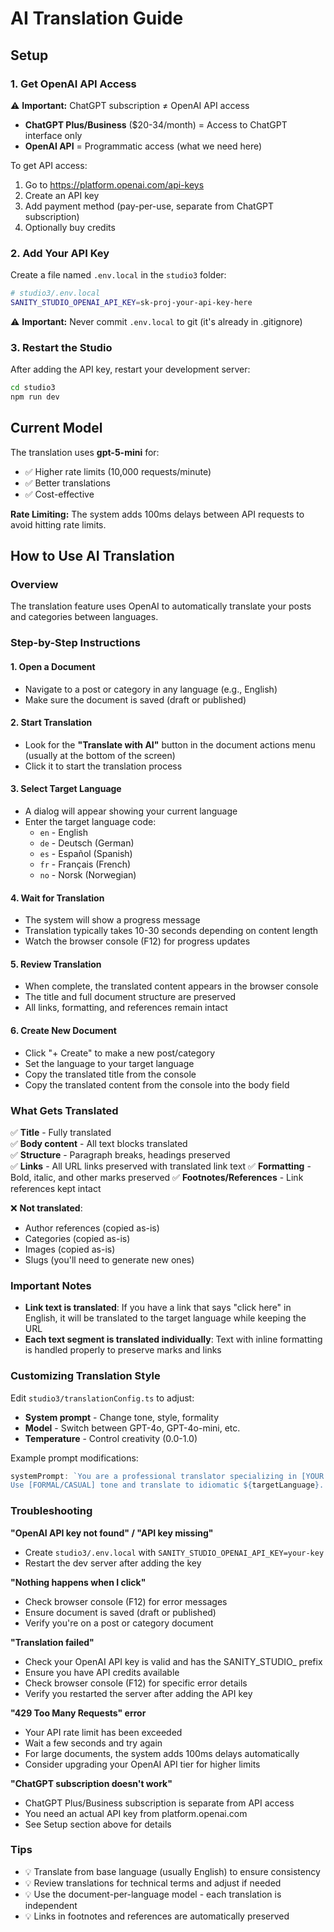 # AI Translation Guide

## Setup

### 1. Get OpenAI API Access

⚠️ **Important:** ChatGPT subscription ≠ OpenAI API access

- **ChatGPT Plus/Business** ($20-34/month) = Access to ChatGPT interface only
- **OpenAI API** = Programmatic access (what we need here)

To get API access:
1. Go to https://platform.openai.com/api-keys
2. Create an API key
3. Add payment method (pay-per-use, separate from ChatGPT subscription)
4. Optionally buy credits

### 2. Add Your API Key

Create a file named `.env.local` in the `studio3` folder:

```bash
# studio3/.env.local
SANITY_STUDIO_OPENAI_API_KEY=sk-proj-your-api-key-here
```

⚠️ **Important:** Never commit `.env.local` to git (it's already in .gitignore)

### 3. Restart the Studio

After adding the API key, restart your development server:
```bash
cd studio3
npm run dev
```

## Current Model

The translation uses **gpt-5-mini** for:
- ✅ Higher rate limits (10,000 requests/minute)
- ✅ Better translations
- ✅ Cost-effective

**Rate Limiting:** The system adds 100ms delays between API requests to avoid hitting rate limits.

## How to Use AI Translation

### Overview
The translation feature uses OpenAI to automatically translate your posts and categories between languages.

### Step-by-Step Instructions

#### 1. Open a Document
- Navigate to a post or category in any language (e.g., English)
- Make sure the document is saved (draft or published)

#### 2. Start Translation
- Look for the **"Translate with AI"** button in the document actions menu (usually at the bottom of the screen)
- Click it to start the translation process

#### 3. Select Target Language
- A dialog will appear showing your current language
- Enter the target language code:
  - `en` - English
  - `de` - Deutsch (German)
  - `es` - Español (Spanish)
  - `fr` - Français (French)
  - `no` - Norsk (Norwegian)

#### 4. Wait for Translation
- The system will show a progress message
- Translation typically takes 10-30 seconds depending on content length
- Watch the browser console (F12) for progress updates

#### 5. Review Translation
- When complete, the translated content appears in the browser console
- The title and full document structure are preserved
- All links, formatting, and references remain intact

#### 6. Create New Document
- Click "+ Create" to make a new post/category
- Set the language to your target language
- Copy the translated title from the console
- Copy the translated content from the console into the body field

### What Gets Translated
✅ **Title** - Fully translated  
✅ **Body content** - All text blocks translated  
✅ **Structure** - Paragraph breaks, headings preserved  
✅ **Links** - All URL links preserved with translated link text
✅ **Formatting** - Bold, italic, and other marks preserved
✅ **Footnotes/References** - Link references kept intact

❌ **Not translated**:
- Author references (copied as-is)
- Categories (copied as-is)  
- Images (copied as-is)
- Slugs (you'll need to generate new ones)

### Important Notes

- **Link text is translated**: If you have a link that says "click here" in English, it will be translated to the target language while keeping the URL
- **Each text segment is translated individually**: Text with inline formatting is handled properly to preserve marks and links

### Customizing Translation Style

Edit `studio3/translationConfig.ts` to adjust:
- **System prompt** - Change tone, style, formality
- **Model** - Switch between GPT-4o, GPT-4o-mini, etc.
- **Temperature** - Control creativity (0.0-1.0)

Example prompt modifications:
```typescript
systemPrompt: `You are a professional translator specializing in [YOUR FIELD].
Use [FORMAL/CASUAL] tone and translate to idiomatic ${targetLanguage}...`
```

### Troubleshooting

**"OpenAI API key not found" / "API key missing"**
- Create `studio3/.env.local` with `SANITY_STUDIO_OPENAI_API_KEY=your-key`
- Restart the dev server after adding the key

**"Nothing happens when I click"**
- Check browser console (F12) for error messages
- Ensure document is saved (draft or published)
- Verify you're on a post or category document

**"Translation failed"**
- Check your OpenAI API key is valid and has the SANITY_STUDIO_ prefix
- Ensure you have API credits available  
- Check browser console (F12) for specific error details
- Verify you restarted the server after adding the API key

**"429 Too Many Requests" error**
- Your API rate limit has been exceeded
- Wait a few seconds and try again
- For large documents, the system adds 100ms delays automatically
- Consider upgrading your OpenAI API tier for higher limits

**"ChatGPT subscription doesn't work"**
- ChatGPT Plus/Business subscription is separate from API access
- You need an actual API key from platform.openai.com
- See Setup section above for details

### Tips
- 💡 Translate from base language (usually English) to ensure consistency
- 💡 Review translations for technical terms and adjust if needed
- 💡 Use the document-per-language model - each translation is independent
- 💡 Links in footnotes and references are automatically preserved
